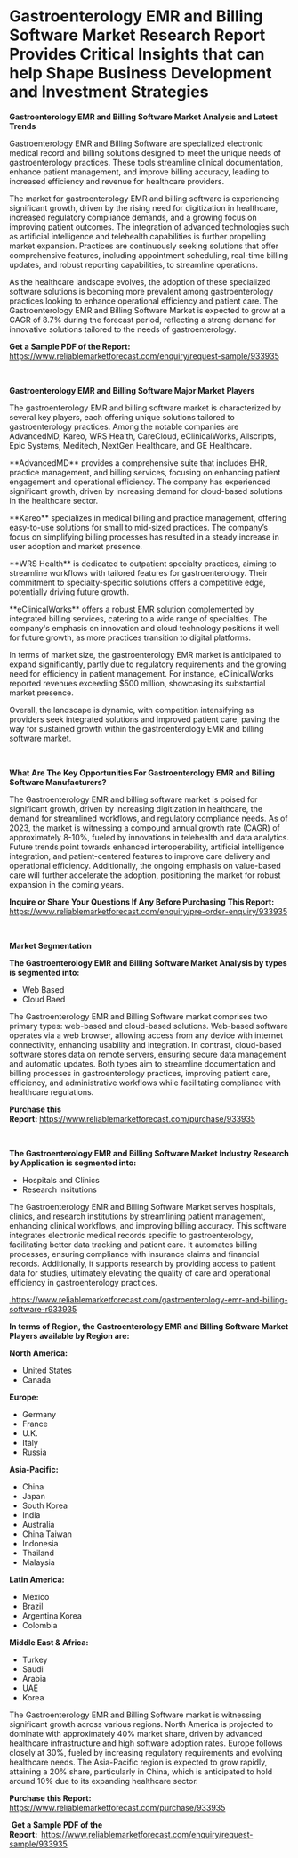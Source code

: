 <p><h1>Gastroenterology EMR and Billing Software Market Research Report Provides Critical Insights that can help Shape Business Development and Investment Strategies</h1></p><p><strong>Gastroenterology EMR and Billing Software Market Analysis and Latest Trends</strong></p>
<p><p>Gastroenterology EMR and Billing Software are specialized electronic medical record and billing solutions designed to meet the unique needs of gastroenterology practices. These tools streamline clinical documentation, enhance patient management, and improve billing accuracy, leading to increased efficiency and revenue for healthcare providers. </p><p>The market for gastroenterology EMR and billing software is experiencing significant growth, driven by the rising need for digitization in healthcare, increased regulatory compliance demands, and a growing focus on improving patient outcomes. The integration of advanced technologies such as artificial intelligence and telehealth capabilities is further propelling market expansion. Practices are continuously seeking solutions that offer comprehensive features, including appointment scheduling, real-time billing updates, and robust reporting capabilities, to streamline operations.</p><p>As the healthcare landscape evolves, the adoption of these specialized software solutions is becoming more prevalent among gastroenterology practices looking to enhance operational efficiency and patient care. The Gastroenterology EMR and Billing Software Market is expected to grow at a CAGR of 8.7% during the forecast period, reflecting a strong demand for innovative solutions tailored to the needs of gastroenterology.</p></p>
<p><strong>Get a Sample PDF of the Report:&nbsp;</strong> <a href="https://www.reliablemarketforecast.com/enquiry/request-sample/933935?utm_campaign=2314&utm_medium=2&utm_source=Github&utm_content=ia&utm_term=18042025&utm_id=gastroenterology-emr-and-billing-software">https://www.reliablemarketforecast.com/enquiry/request-sample/933935</a></p>
<p>&nbsp;</p>
<p><strong>Gastroenterology EMR and Billing Software Major Market Players</strong></p>
<p><p>The gastroenterology EMR and billing software market is characterized by several key players, each offering unique solutions tailored to gastroenterology practices. Among the notable companies are AdvancedMD, Kareo, WRS Health, CareCloud, eClinicalWorks, Allscripts, Epic Systems, Meditech, NextGen Healthcare, and GE Healthcare. </p><p>**AdvancedMD** provides a comprehensive suite that includes EHR, practice management, and billing services, focusing on enhancing patient engagement and operational efficiency. The company has experienced significant growth, driven by increasing demand for cloud-based solutions in the healthcare sector.</p><p>**Kareo** specializes in medical billing and practice management, offering easy-to-use solutions for small to mid-sized practices. The company’s focus on simplifying billing processes has resulted in a steady increase in user adoption and market presence.</p><p>**WRS Health** is dedicated to outpatient specialty practices, aiming to streamline workflows with tailored features for gastroenterology. Their commitment to specialty-specific solutions offers a competitive edge, potentially driving future growth.</p><p>**eClinicalWorks** offers a robust EMR solution complemented by integrated billing services, catering to a wide range of specialties. The company's emphasis on innovation and cloud technology positions it well for future growth, as more practices transition to digital platforms.</p><p>In terms of market size, the gastroenterology EMR market is anticipated to expand significantly, partly due to regulatory requirements and the growing need for efficiency in patient management. For instance, eClinicalWorks reported revenues exceeding $500 million, showcasing its substantial market presence. </p><p>Overall, the landscape is dynamic, with competition intensifying as providers seek integrated solutions and improved patient care, paving the way for sustained growth within the gastroenterology EMR and billing software market.</p></p>
<p>&nbsp;</p>
<p><strong>What Are The Key Opportunities For Gastroenterology EMR and Billing Software Manufacturers?</strong></p>
<p><p>The Gastroenterology EMR and billing software market is poised for significant growth, driven by increasing digitization in healthcare, the demand for streamlined workflows, and regulatory compliance needs. As of 2023, the market is witnessing a compound annual growth rate (CAGR) of approximately 8-10%, fueled by innovations in telehealth and data analytics. Future trends point towards enhanced interoperability, artificial intelligence integration, and patient-centered features to improve care delivery and operational efficiency. Additionally, the ongoing emphasis on value-based care will further accelerate the adoption, positioning the market for robust expansion in the coming years.</p></p>
<p><strong>Inquire or Share Your Questions If Any Before Purchasing This Report:</strong> <a href="https://www.reliablemarketforecast.com/enquiry/pre-order-enquiry/933935?utm_campaign=2314&utm_medium=2&utm_source=Github&utm_content=ia&utm_term=18042025&utm_id=gastroenterology-emr-and-billing-software">https://www.reliablemarketforecast.com/enquiry/pre-order-enquiry/933935</a></p>
<p>&nbsp;</p>
<p><strong>Market Segmentation</strong></p>
<p><strong>The Gastroenterology EMR and Billing Software Market Analysis by types is segmented into:</strong></p>
<p><ul><li>Web Based</li><li>Cloud Baed</li></ul></p>
<p><p>The Gastroenterology EMR and Billing Software market comprises two primary types: web-based and cloud-based solutions. Web-based software operates via a web browser, allowing access from any device with internet connectivity, enhancing usability and integration. In contrast, cloud-based software stores data on remote servers, ensuring secure data management and automatic updates. Both types aim to streamline documentation and billing processes in gastroenterology practices, improving patient care, efficiency, and administrative workflows while facilitating compliance with healthcare regulations.</p></p>
<p><strong>Purchase this Report:&nbsp;</strong><a href="https://www.reliablemarketforecast.com/purchase/933935?utm_campaign=2314&utm_medium=2&utm_source=Github&utm_content=ia&utm_term=18042025&utm_id=gastroenterology-emr-and-billing-software">https://www.reliablemarketforecast.com/purchase/933935</a></p>
<p>&nbsp;</p>
<p><strong>The Gastroenterology EMR and Billing Software Market Industry Research by Application is segmented into:</strong></p>
<p><ul><li>Hospitals and Clinics</li><li>Research Insitutions</li></ul></p>
<p><p>The Gastroenterology EMR and Billing Software Market serves hospitals, clinics, and research institutions by streamlining patient management, enhancing clinical workflows, and improving billing accuracy. This software integrates electronic medical records specific to gastroenterology, facilitating better data tracking and patient care. It automates billing processes, ensuring compliance with insurance claims and financial records. Additionally, it supports research by providing access to patient data for studies, ultimately elevating the quality of care and operational efficiency in gastroenterology practices.</p></p>
<p><a href="https://www.reliablemarketforecast.com/gastroenterology-emr-and-billing-software-r933935?utm_campaign=2314&utm_medium=2&utm_source=Github&utm_content=ia&utm_term=18042025&utm_id=gastroenterology-emr-and-billing-software">&nbsp;https://www.reliablemarketforecast.com/gastroenterology-emr-and-billing-software-r933935</a></p>
<p><strong>In terms of Region, the Gastroenterology EMR and Billing Software Market Players available by Region are:</strong></p>
<p>
    <p> <strong> North America: </strong>
        <ul>
            <li>United States</li>
            <li>Canada</li>
        </ul>
        </p> 
    <p> <strong> Europe: </strong>
        <ul>
            <li>Germany</li>
            <li>France</li>
            <li>U.K.</li>
            <li>Italy</li>
            <li>Russia</li>
        </ul>
        </p> 
    <p> <strong> Asia-Pacific: </strong>
        <ul>
            <li>China</li>
            <li>Japan</li>
            <li>South Korea</li>
            <li>India</li>
            <li>Australia</li>
            <li>China Taiwan</li>
            <li>Indonesia</li>
            <li>Thailand</li>
            <li>Malaysia</li>
        </ul>
        </p> 
    <p> <strong> Latin America: </strong>
        <ul>
            <li>Mexico</li>
            <li>Brazil</li>
            <li>Argentina Korea</li>
            <li>Colombia</li>
        </ul>
        </p> 
    <p> <strong> Middle East & Africa: </strong>
        <ul>
            <li>Turkey</li>
            <li>Saudi</li>
            <li>Arabia</li>
            <li>UAE</li>
            <li>Korea</li>
        </ul>
    </p>
    </p>
<p><p>The Gastroenterology EMR and Billing Software market is witnessing significant growth across various regions. North America is projected to dominate with approximately 40% market share, driven by advanced healthcare infrastructure and high software adoption rates. Europe follows closely at 30%, fueled by increasing regulatory requirements and evolving healthcare needs. The Asia-Pacific region is expected to grow rapidly, attaining a 20% share, particularly in China, which is anticipated to hold around 10% due to its expanding healthcare sector.</p></p>
<p><strong>Purchase this Report: </strong><a href="https://www.reliablemarketforecast.com/purchase/933935?utm_campaign=2314&utm_medium=2&utm_source=Github&utm_content=ia&utm_term=18042025&utm_id=gastroenterology-emr-and-billing-software">https://www.reliablemarketforecast.com/purchase/933935</a></p>
<p>&nbsp;<strong>Get a Sample PDF of the Report:&nbsp;&nbsp;</strong><a href="https://www.reliablemarketforecast.com/enquiry/request-sample/933935?utm_campaign=2314&utm_medium=2&utm_source=Github&utm_content=ia&utm_term=18042025&utm_id=gastroenterology-emr-and-billing-software">https://www.reliablemarketforecast.com/enquiry/request-sample/933935</a></p>
<p><strong></strong></p>
<p><p></p><p></p><p></p></p>